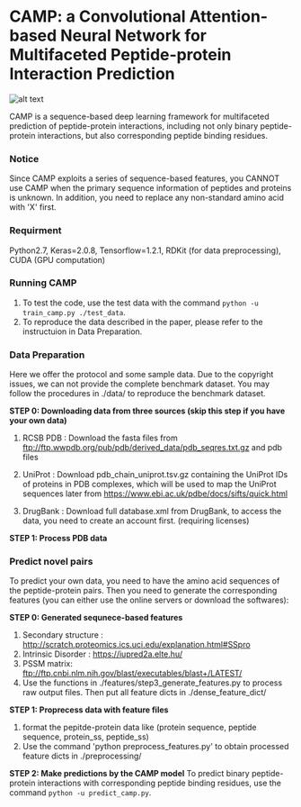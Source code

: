 # CAMP: a Convolutional Attention-based Neural Network for Multifaceted Peptide-protein Interaction Prediction
![alt text](https://i.ibb.co/StFpq22/fig1-1021.jpg)

CAMP is a sequence-based deep learning framework for multifaceted prediction of peptide-protein interactions, including not only binary peptide-protein interactions, but also corresponding peptide binding residues.

### Notice

Since CAMP exploits a series of sequence-based features, you CANNOT use CAMP when the primary sequence information of peptides and proteins is unknown. In addition, you need to replace any non-standard amino acid with 'X' first.

### Requirment

Python2.7, Keras=2.0.8, Tensorflow=1.2.1, RDKit (for data preprocessing), CUDA (GPU computation)

### Running CAMP

1. To test the code, use the test data with the command `python -u train_camp.py ./test_data`.
2. To reproduce the data described in the paper, please refer to the instructuion in Data Preparation. 


### Data Preparation

Here we offer the protocol and some sample data. Due to the copyright issues, we can not provide the complete benchmark dataset. You may follow the procedures in ./data/ to reproduce the benchmark dataset. 

**STEP 0: Downloading data from three sources (skip this step if you have your own data)**  

1. RCSB PDB : Download the fasta files from ftp://ftp.wwpdb.org/pub/pdb/derived_data/pdb_seqres.txt.gz and pdb files 
	
2. UniProt : Download pdb_chain_uniprot.tsv.gz containing the UniProt IDs of proteins in PDB complexes, which will be used to map the UniProt sequences later from https://www.ebi.ac.uk/pdbe/docs/sifts/quick.html

3. DrugBank : Download full database.xml from DrugBank, to access the data, you need to create an account first. (requiring licenses)

**STEP 1: Process PDB data** 

### Predict novel pairs

To predict your own data, you need to have the amino acid sequences of the peptide-protein pairs. Then you need to generate the corresponding features (you can either use the online servers or download the softwares):

**STEP 0: Generated sequnece-based features**  

1. Secondary structure : http://scratch.proteomics.ics.uci.edu/explanation.html#SSpro
2. Intrinsic Disorder :  https://iupred2a.elte.hu/
3. PSSM matrix: ftp://ftp.cnbi.nlm.nih.gov/blast/executables/blast+/LATEST/
4. Use the functions in ./features/step3_generate_features.py to process raw output files. Then put all feature dicts in ./dense_feature_dict/

**STEP 1: Proprecess data with feature files**
1. format the pepitde-protein data like (protein sequence, peptide sequence, protein_ss, peptide_ss)
2. Use the command 'python preprocess_features.py' to obtain processed feature dicts in ./preprocessing/

**STEP 2: Make predictions by the CAMP model**
To predict binary peptide-protein interactions with corresponding peptide binding residues, use the command `python -u predict_camp.py`. 
